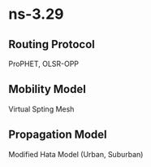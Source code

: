 # ns-3.29
## Routing Protocol
ProPHET, OLSR-OPP

## Mobility Model
Virtual Spting Mesh

## Propagation Model
Modified Hata Model (Urban, Suburban)
